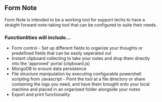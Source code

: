 <h2>Form Note</h2>

Form Note is intended to be a working tool for support techs to have a straight forward note-taking tool that can be configured to suite their needs.

<h3>Functionlities will include...</h3>
<ul>
<li>Form control - Set up different fields to organize your thoughts or predefined fields that can be easily seperated out</li>
<li>Instant clipboard collecting to take your notes and drop them directly into the 'approved' portal (clipboard.js)</li>
<li>MongoDB to ensure data persistence</li>
<li>File structure manipulation by executing configurable powershell scripting from Javascript - Point the tool at a file directory or share containing the logs you need, and have them brought onto your local machine and placed in an organized folder alongside your notes</li>
<li>Export and print functionality</li>
